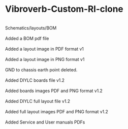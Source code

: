 # Vibroverb-Custom-RI-clone
<br>Schematics/layouts/BOM </br>
<br>Added a BOM pdf file </br>
<br>Added a layout image in PDF format v1</br>
<br>Added a layout image in PNG format v1</br>
<br>GND to chassis earth point deleted.  </br>
<br>Added DIYLC boards file v1.2 </br>
<br>Added boards images PDF and PNG format v1.2 </br>
<br>Added DIYLC full layout file v1.2 </br>
<br>Added full layout images PDF and PNG format v1.2 </br>
<br>Added Service and User manuals PDFs </br>

